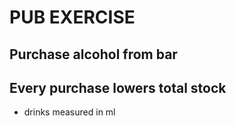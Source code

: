 # PUB EXERCISE

## Purchase alcohol from bar

## Every purchase lowers total stock
* drinks measured in ml